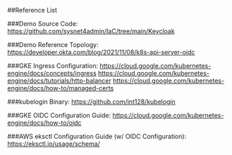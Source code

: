 ##Reference List 

###Demo Source Code:
https://github.com/sysnet4admin/IaC/tree/main/Keycloak

###Demo Reference Topology:
https://developer.okta.com/blog/2021/11/08/k8s-api-server-oidc

###GKE Ingress Configuration:
https://cloud.google.com/kubernetes-engine/docs/concepts/ingress
https://cloud.google.com/kubernetes-engine/docs/tutorials/http-balancer
https://cloud.google.com/kubernetes-engine/docs/how-to/managed-certs

###kubelogin Binary:
https://github.com/int128/kubelogin
  
###GKE OIDC Configuration Guide:
https://cloud.google.com/kubernetes-engine/docs/how-to/oidc

###AWS eksctl Configuration Guide (w/ OIDC Configuration): 
https://eksctl.io/usage/schema/

